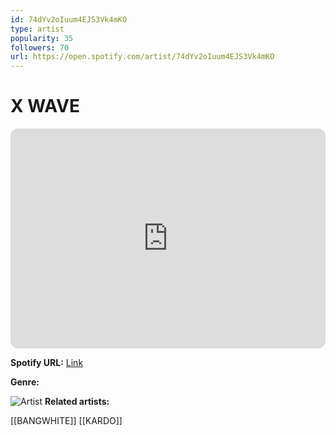 ```yaml
---
id: 74dYv2oIuum4EJS3Vk4mKO
type: artist
popularity: 35
followers: 70
url: https://open.spotify.com/artist/74dYv2oIuum4EJS3Vk4mKO
---
```

# X WAVE

<iframe style="border-radius:12px" src="https://open.spotify.com/embed/artist/74dYv2oIuum4EJS3Vk4mKO" width="100%" height="352" frameBorder="0" allowfullscreen="" allow="autoplay; clipboard-write; encrypted-media; fullscreen; picture-in-picture" loading="lazy"></iframe>

**Spotify URL:** [Link](https://open.spotify.com/artist/74dYv2oIuum4EJS3Vk4mKO)

**Genre:** 

![Artist](https://i.scdn.co/image/ab67616d0000b2739fef1fe101cf610223dfcdb0)
**Related artists:**

[[BANGWHITE]]
[[KARDO]]
